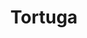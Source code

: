 ---
title: Tortuga
date: 
draft: false

# descripcion
description : Tortuga

materials: Plata 925

color: Plateado

dimensions: 1,3cm x 2cm

code: 02-14-0194

type: "Dijes"

categories: []

price: $2.330,00

price_eftvo: $1.980,00

# Images
# first image will be shown in the product page
images:
  # - image: "images/path_to_image"
  # La ubicacion de las imagenes es imagenes/Dijes/Dijes.Plata/02-14-0194-tortuga
  - image: "./images/dijes/plata/02-14-0194-tortuga.JPG"
---